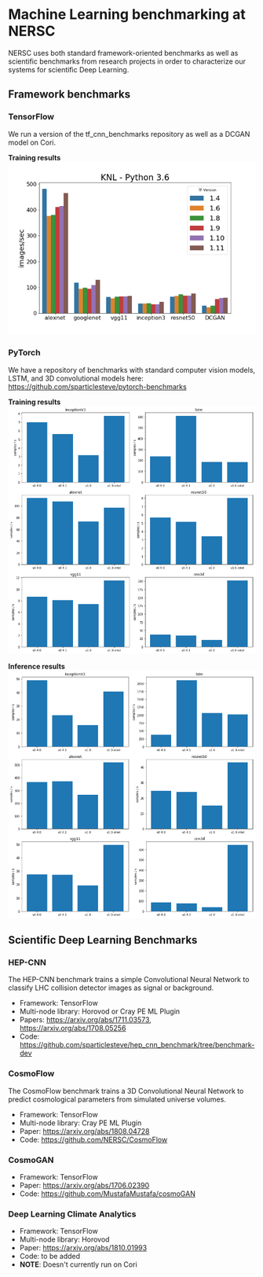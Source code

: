 # Machine Learning benchmarking at NERSC

NERSC uses both standard framework-oriented benchmarks as well as scientific
benchmarks from research projects in order to characterize our systems
for scientific Deep Learning.

## Framework benchmarks

### TensorFlow

We run a version of the tf_cnn_benchmarks repository as well as a DCGAN
model on Cori.

**Training results**
![Training results](images/TF_benchmark_1.4.png)

### PyTorch

We have a repository of benchmarks with standard computer vision models,
LSTM, and 3D convolutional models here:
https://github.com/sparticlesteve/pytorch-benchmarks

**Training results**
![Training results](images/pytorch_training_benchmarks.png)

**Inference results**
![Inference results](images/pytorch_inference_benchmarks.png)

## Scientific Deep Learning Benchmarks

### HEP-CNN

The HEP-CNN benchmark trains a simple Convolutional Neural Network to
classify LHC collision detector images as signal or background.

* Framework: TensorFlow
* Multi-node library: Horovod or Cray PE ML Plugin
* Papers: https://arxiv.org/abs/1711.03573, https://arxiv.org/abs/1708.05256
* Code: https://github.com/sparticlesteve/hep_cnn_benchmark/tree/benchmark-dev

### CosmoFlow

The CosmoFlow benchmark trains a 3D Convolutional Neural Network to predict
cosmological parameters from simulated universe volumes.

* Framework: TensorFlow
* Multi-node library: Cray PE ML Plugin
* Paper: https://arxiv.org/abs/1808.04728
* Code: https://github.com/NERSC/CosmoFlow

### CosmoGAN

* Framework: TensorFlow
* Paper: https://arxiv.org/abs/1706.02390
* Code: https://github.com/MustafaMustafa/cosmoGAN

### Deep Learning Climate Analytics

* Framework: TensorFlow
* Multi-node library: Horovod
* Paper: https://arxiv.org/abs/1810.01993
* Code: to be added
* **NOTE**: Doesn't currently run on Cori
